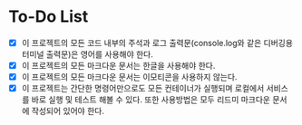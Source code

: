 # To-Do List

- [x] 이 프로젝트의 모든 코드 내부의 주석과 로그 출력문(console.log와 같은 디버깅용 터미널 출력문)은 영어를 사용해야 한다.
- [x] 이 프로젝트의 모든 마크다운 문서는 한글을 사용해야 한다.
- [x] 이 프로젝트의 모든 마크다운 문서는 이모티콘을 사용하지 않는다.
- [x] 이 프로젝트는 간단한 명령어만으로도 모든 컨테이너가 실행되며 로컬에서 서비스를 바로 실행 및 테스트 해볼 수 있다. 또한 사용방법은 모두 리드미 마크다운 문서에 작성되어 있어야 한다.
